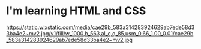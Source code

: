 <h1> I'm learning HTML and CSS </h1>

https://static.wixstatic.com/media/cae29b_583a314283924629ab7ede58d33ba4e2~mv2.jpg/v1/fill/w_1000,h_563,al_c,q_85,usm_0.66_1.00_0.01/cae29b_583a314283924629ab7ede58d33ba4e2~mv2.jpg

